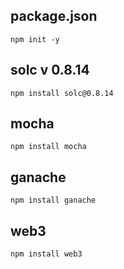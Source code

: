 ## package.json
```
npm init -y
```
## solc v 0.8.14
```
npm install solc@0.8.14
```
## mocha
```
npm install mocha
```
## ganache
```
npm install ganache
```
## web3
```
npm install web3
```
